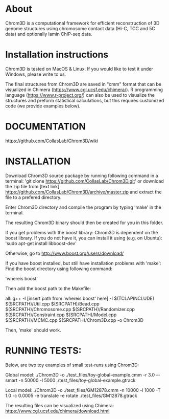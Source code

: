 # About
Chrom3D is a computational framework for efficient reconstruction of 3D genome structures using chromosome contact data (Hi-C, TCC and 5C data) and optionally lamin ChIP-seq data.

# Installation instructions
Chrom3D is tested on MacOS & Linux. If you would like to test it under Windows, please write to us.

The final structures from Chrom3D are saved in "cmm" format that can be visualized in Chimera (https://www.cgl.ucsf.edu/chimera/). R programming language (https://www.r-project.org/) can also be used to visualize the structures and preform statistical calculations, but this requires customized code (we provide examples below).

# DOCUMENTATION
https://github.com/CollasLab/Chrom3D/wiki

# INSTALLATION
Download Chrom3D source package by running following command in a terminal:
'git clone https://github.com/CollasLab/Chrom3D.git' 
or download the zip file from [text link] https://github.com/CollasLab/Chrom3D/archive/master.zip and extract the file to a prefered directory.

Enter Chrom3D directory and compile the program by typing 'make' in the terminal.


The resulting Chrom3D binary should then be created for you in this folder.

If you get problems with the boost library:
Chrom3D is dependent on the boost library. If you do not have it,  you can install it using (e.g. on Ubuntu):
'sudo apt-get install libboost-dev'

Otherwise, go to http://www.boost.org/users/download/

If you have boost installed, but still have installation problems with 'make':
Find the boost directory using following command:

'whereis boost'

Then add the boost path to the Makefile:

all:
    g++ -I [insert path from 'whereis boost' here] -I $(TCLAPINCLUDE) $(SRCPATH)/Util.cpp $(SRCPATH)/Bead.cpp $(SRCPATH)/Chromosome.cpp $(SRCPATH)/Randomizer.cpp $(SRCPATH)/Constraint.cpp $(SRCPATH)/Model.cpp $(SRCPATH)/MCMC.cpp $(SRCPATH)/Chrom3D.cpp -o Chrom3D

Then, 'make' should work.

# RUNNING TESTS:
Below, are two toy examples of small test-runs using Chrom3D:

Global model:
./Chrom3D -o ./test_files/toy-global-example.cmm -r 3.0 --smart -n 50000 -l 5000 ./test_files/toy-global-example.gtrack

Local model:
./Chrom3D -o ./test_files/GM12878.cmm -n 10000 -l 1000 -T 1.0 -c 0.0005 -e translate -e rotate ./test_files/GM12878.gtrack

The resulting files can be visualized using Chimera: https://www.cgl.ucsf.edu/chimera/download.html
